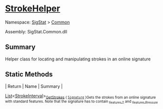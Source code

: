 # [StrokeHelper](./StrokeHelper.md)

Namespace: [SigStat]() > [Common](./README.md)

Assembly: SigStat.Common.dll

## Summary
Helper class for locating and manipulating strokes in an online signature

## Static Methods

| Return | Name | Summary | 

[List](https://docs.microsoft.com/en-us/dotnet/api/System.Collections.Generic.List-1)\<[StrokeInterval](./StrokeInterval.md)><sub>[GetStrokes](./Methods/StrokeHelper-100663402.md) ( [`Signature`](./Signature.md) )</sub><sub>Gets the strokes from an online signature with standard features. Note that  the signature has to contain [<sub>Features.T</sub>](https://github.com/hargitomi97/sigstat/blob/master/docs/md/SigStat/Common/Features.md) and [<sub>Features.Pressure</sub>](https://github.com/hargitomi97/sigstat/blob/master/docs/md/SigStat/Common/Features.md)</sub>


